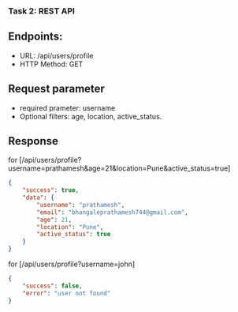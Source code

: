### Task 2: REST API 

## Endpoints: 

* URL: /api/users/profile
* HTTP Method: GET

## Request parameter

* required prameter:  username
* Optional filters: age, location, active_status.

## Response

for [/api/users/profile?username=prathamesh&age=21&location=Pune&active_status=true]

```json
{
    "success": true,
    "data": {
        "username": "prathamesh",
        "email": "bhangaleprathamesh744@gmail.com",
        "age": 21,
        "location": "Pune",
        "active_status": true
    }
}
```

for [/api/users/profile?username=john]
```json
{
    "success": false,
    "error": "user not found"
}